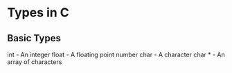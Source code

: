 # Types in C

## Basic Types

int - An integer
float - A floating point number
char - A character
char \* - An array of characters
